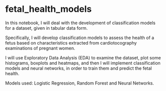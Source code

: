 # fetal_health_models

In this notebook, I will deal with the development of classification models for a dataset, given in tabular data form.

Specifically, I will develop classification models to assess the health of a fetus
based on characteristics extracted from cardiotocography examinations of pregnant women.

I will use Exploratory Data Analysis (EDA) to examine the dataset, plot some histograms, boxplots and heatmaps, 
and then I will implement classification models and neural networks, in order to train them and predict the fetal health.

Models used: Logistic Regression, Random Forest and Neural Networks.

